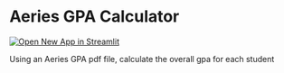 # Aeries GPA Calculator
 [![Open New App in Streamlit](https://static.streamlit.io/badges/streamlit_badge_black_white.svg)]([https://hannahawalsh-aries-gpa-calculator-aries-grade-app-ysr73a.streamlit.app/](https://aeries-grading-v2.streamlit.app/))

Using an Aeries GPA pdf file, calculate the overall gpa for each student
